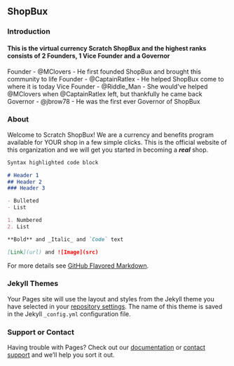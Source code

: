 ## ShopBux

### Introduction

#### This is the virtual currency Scratch ShopBux and the highest ranks consists of 2 Founders, 1 Vice Founder and a Governor

Founder - @MClovers - He first founded ShopBux and brought this community to life
Founder - @CaptainRatlex - He helped ShopBux come to where it is today
Vice Founder - @Riddle_Man - She would've helped @MClovers when @CaptainRatlex left, but thankfully he came back
Governor - @jbrow78 - He was the first ever Governor of ShopBux

### About

Welcome to Scratch ShopBux! We are a currency and benefits program available for YOUR shop in a few simple clicks. This is the official website of this organization and we will get you started in becoming a _**real**_ shop.

```markdown
Syntax highlighted code block

# Header 1
## Header 2
### Header 3

- Bulleted
- List

1. Numbered
2. List

**Bold** and _Italic_ and `Code` text

[Link](url) and ![Image](src)
```

For more details see [GitHub Flavored Markdown](https://guides.github.com/features/mastering-markdown/).

### Jekyll Themes

Your Pages site will use the layout and styles from the Jekyll theme you have selected in your [repository settings](https://github.com/MCloverz/sandbox/settings). The name of this theme is saved in the Jekyll `_config.yml` configuration file.

### Support or Contact

Having trouble with Pages? Check out our [documentation](https://help.github.com/categories/github-pages-basics/) or [contact support](https://github.com/contact) and we’ll help you sort it out.
